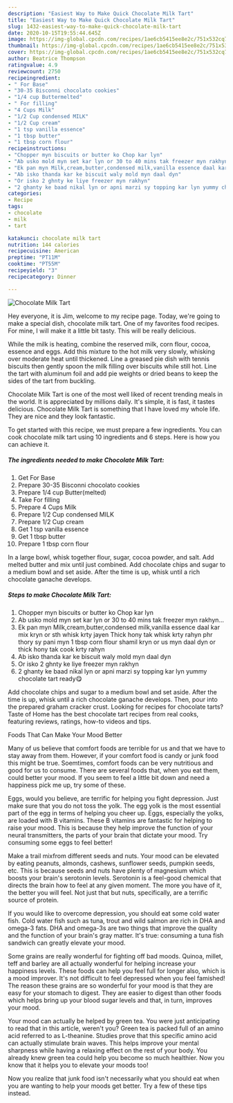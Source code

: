 ```yaml
---
description: "Easiest Way to Make Quick Chocolate Milk Tart"
title: "Easiest Way to Make Quick Chocolate Milk Tart"
slug: 1432-easiest-way-to-make-quick-chocolate-milk-tart
date: 2020-10-15T19:55:44.645Z
image: https://img-global.cpcdn.com/recipes/1ae6cb5415ee8e2c/751x532cq70/chocolate-milk-tart-recipe-main-photo.jpg
thumbnail: https://img-global.cpcdn.com/recipes/1ae6cb5415ee8e2c/751x532cq70/chocolate-milk-tart-recipe-main-photo.jpg
cover: https://img-global.cpcdn.com/recipes/1ae6cb5415ee8e2c/751x532cq70/chocolate-milk-tart-recipe-main-photo.jpg
author: Beatrice Thompson
ratingvalue: 4.9
reviewcount: 2750
recipeingredient:
- " For Base"
- "30-35 Bisconni chocolato cookies"
- "1/4 cup Buttermelted"
- " For filling"
- "4 Cups Milk"
- "1/2 Cup condensed MILK"
- "1/2 Cup cream"
- "1 tsp vanilla essence"
- "1 tbsp butter"
- "1 tbsp corn flour"
recipeinstructions:
- "Chopper myn biscuits or butter ko Chop kar lyn"
- "Ab usko mold myn set kar lyn or 30 to 40 mins tak freezer myn rakhyn..."
- "Ek pan myn Milk,cream,butter,condensed milk,vanilla essence daal kar mix kryn or sth whisk krty jayen Thick hony tak whisk krty rahyn phr thory sy pani myn 1 tbsp corn flour shamil kryn or us myn daal dyn or thick hony tak cook krty rahyn"
- "Ab isko thanda kar ke biscuit waly mold myn daal dyn"
- "Or isko 2 ghnty ke liye freezer myn rakhyn"
- "2 ghanty ke baad nikal lyn or apni marzi sy topping kar lyn yummy chocolate tart ready😋"
categories:
- Recipe
tags:
- chocolate
- milk
- tart

katakunci: chocolate milk tart 
nutrition: 144 calories
recipecuisine: American
preptime: "PT11M"
cooktime: "PT55M"
recipeyield: "3"
recipecategory: Dinner

---
```



![Chocolate Milk Tart](https://img-global.cpcdn.com/recipes/1ae6cb5415ee8e2c/751x532cq70/chocolate-milk-tart-recipe-main-photo.jpg)

Hey everyone, it is Jim, welcome to my recipe page. Today, we're going to make a special dish, chocolate milk tart. One of my favorites food recipes. For mine, I will make it a little bit tasty. This will be really delicious.

While the milk is heating, combine the reserved milk, corn flour, cocoa, essence and eggs. Add this mixture to the hot milk very slowly, whisking over moderate heat until thickened. Line a greased pie dish with tennis biscuits then gently spoon the milk filling over biscuits while still hot. Line the tart with aluminum foil and add pie weights or dried beans to keep the sides of the tart from buckling.

Chocolate Milk Tart is one of the most well liked of recent trending meals in the world. It is appreciated by millions daily. It's simple, it is fast, it tastes delicious. Chocolate Milk Tart is something that I have loved my whole life. They are nice and they look fantastic.


To get started with this recipe, we must prepare a few ingredients. You can cook chocolate milk tart using 10 ingredients and 6 steps. Here is how you can achieve it.

<!--inarticleads1-->

##### The ingredients needed to make Chocolate Milk Tart:

1. Get  For Base
1. Prepare 30-35 Bisconni chocolato cookies
1. Prepare 1/4 cup Butter(melted)
1. Take  For filling
1. Prepare 4 Cups Milk
1. Prepare 1/2 Cup condensed MILK
1. Prepare 1/2 Cup cream
1. Get 1 tsp vanilla essence
1. Get 1 tbsp butter
1. Prepare 1 tbsp corn flour


In a large bowl, whisk together flour, sugar, cocoa powder, and salt. Add melted butter and mix until just combined. Add chocolate chips and sugar to a medium bowl and set aside. After the time is up, whisk until a rich chocolate ganache develops. 

<!--inarticleads2-->

##### Steps to make Chocolate Milk Tart:

1. Chopper myn biscuits or butter ko Chop kar lyn
1. Ab usko mold myn set kar lyn or 30 to 40 mins tak freezer myn rakhyn...
1. Ek pan myn Milk,cream,butter,condensed milk,vanilla essence daal kar mix kryn or sth whisk krty jayen Thick hony tak whisk krty rahyn phr thory sy pani myn 1 tbsp corn flour shamil kryn or us myn daal dyn or thick hony tak cook krty rahyn
1. Ab isko thanda kar ke biscuit waly mold myn daal dyn
1. Or isko 2 ghnty ke liye freezer myn rakhyn
1. 2 ghanty ke baad nikal lyn or apni marzi sy topping kar lyn yummy chocolate tart ready😋


Add chocolate chips and sugar to a medium bowl and set aside. After the time is up, whisk until a rich chocolate ganache develops. Then, pour into the prepared graham cracker crust. Looking for recipes for chocolate tarts? Taste of Home has the best chocolate tart recipes from real cooks, featuring reviews, ratings, how-to videos and tips. 

Foods That Can Make Your Mood Better


Many of us believe that comfort foods are terrible for us and that we have to stay away from them. However, if your comfort food is candy or junk food this might be true. Soemtimes, comfort foods can be very nutritious and good for us to consume. There are several foods that, when you eat them, could better your mood. If you seem to feel a little bit down and need a happiness pick me up, try some of these.

Eggs, would you believe, are terrific for helping you fight depression. Just make sure that you do not toss the yolk. The egg yolk is the most essential part of the egg in terms of helping you cheer up. Eggs, especially the yolks, are loaded with B vitamins. These B vitamins are fantastic for helping to raise your mood. This is because they help improve the function of your neural transmitters, the parts of your brain that dictate your mood. Try consuming some eggs to feel better!

Make a trail mixfrom different seeds and nuts. Your mood can be elevated by eating peanuts, almonds, cashews, sunflower seeds, pumpkin seeds, etc. This is because seeds and nuts have plenty of magnesium which boosts your brain's serotonin levels. Serotonin is a feel-good chemical that directs the brain how to feel at any given moment. The more you have of it, the better you will feel. Not just that but nuts, specifically, are a terrific source of protein.

If you would like to overcome depression, you should eat some cold water fish. Cold water fish such as tuna, trout and wild salmon are rich in DHA and omega-3 fats. DHA and omega-3s are two things that improve the quality and the function of your brain's gray matter. It's true: consuming a tuna fish sandwich can greatly elevate your mood. 

Some grains are really wonderful for fighting off bad moods. Quinoa, millet, teff and barley are all actually wonderful for helping increase your happiness levels. These foods can help you feel full for longer also, which is a mood improver. It's not difficult to feel depressed when you feel famished! The reason these grains are so wonderful for your mood is that they are easy for your stomach to digest. They are easier to digest than other foods which helps bring up your blood sugar levels and that, in turn, improves your mood.

Your mood can actually be helped by green tea. You were just anticipating to read that in this article, weren't you? Green tea is packed full of an amino acid referred to as L-theanine. Studies prove that this specific amino acid can actually stimulate brain waves. This helps improve your mental sharpness while having a relaxing effect on the rest of your body. You already knew green tea could help you become so much healthier. Now you know that it helps you to elevate your moods too!

Now you realize that junk food isn't necessarily what you should eat when you are wanting to help your moods get better. Try  a few  of  these  tips  instead.

